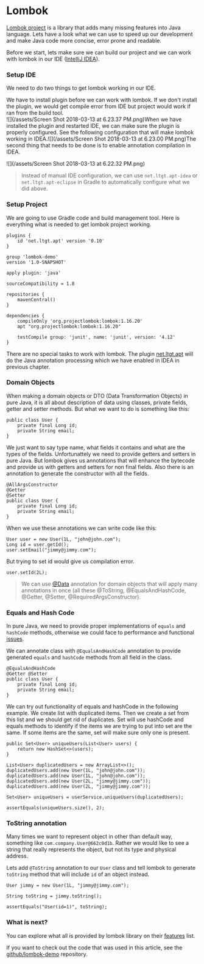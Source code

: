 # Lombok

[Lombok project](https://projectlombok.org) is a library that adds many missing features into Java language. Lets have a look what we can use to speed up our development and make Java code more concise, error prone and readable.

Before we start, lets make sure we can build our project and we can work with lombok in our IDE \([IntelliJ IDEA](https://www.jetbrains.com/idea/)\).

### Setup IDE

We need to do two things to get lombok working in our IDE.

We have to install plugin before we can work with lombok. If we don't install the plugin, we would get compile error from IDE but project would work if ran from the build tool.  
![](/assets/Screen Shot 2018-03-13 at 6.23.37 PM.png)When we have installed the plugin and restarted IDE, we can make sure the plugin is properly configured. See the following configuration that will make lombok working in IDEA.![](/assets/Screen Shot 2018-03-13 at 6.23.00 PM.png)The second thing that needs to be done is to enable annotation compilation in IDEA.

![](/assets/Screen Shot 2018-03-13 at 6.22.32 PM.png)

> Instead of manual IDE configuration, we can use `net.ltgt.apt-idea` or `net.ltgt.apt-eclipse` in Gradle to automatically configure what we did above.

### Setup Project

We are going to use Gradle code and build management tool. Here is everything what is needed to get lombok project working.

```
plugins {
    id 'net.ltgt.apt' version '0.10'
}

group 'lombok-demo'
version '1.0-SNAPSHOT'

apply plugin: 'java'

sourceCompatibility = 1.8

repositories {
    mavenCentral()
}

dependencies {
    compileOnly 'org.projectlombok:lombok:1.16.20'
    apt "org.projectlombok:lombok:1.16.20"

    testCompile group: 'junit', name: 'junit', version: '4.12'
}
```

There are no special tasks to work with lombok. The plugin [net.ltgt.apt](https://plugins.gradle.org/plugin/net.ltgt.apt) will do the Java annotation processing which we have enabled in IDEA in previous chapter.

### Domain Objects

When making a domain objects or DTO \(Data Transformation Objects\) in pure Java, it is all about description of data using classes, private fields, getter and setter methods. But what we want to do is something like this:

```
public class User {
    private final Long id;
    private String email;
}
```

We just want to say type name, what fields it contains and what are the types of the fields. Unfortunattely we need to provide getters and setters in pure Java. But lombok gives us annotations that will enhance the bytecode and provide us with getters and setters for non final fields. Also there is an annotation to generate the constructor with all the fields.

```
@AllArgsConstructor
@Getter
@Setter
public class User {
    private final Long id;
    private String email;
}
```

When we use these annotations we can write code like this:

```
User user = new User(1L, "john@john.com");
Long id = user.getId();
user.setEmail("jimmy@jimmy.com");
```

But trying to set id would give us compilation error.

```
user.setId(2L);
```

> We can use [@Data](https://projectlombok.org/features/Data) annotation for domain objects that will apply many annotations in once \(all these @ToString, @EqualsAndHashCode, @Getter, @Setter, @RequiredArgsConstructor\).

### Equals and Hash Code

In pure Java, we need to provide proper implementations of `equals` and `hashCode` methods, otherwise we could face to performance and functional [issues](https://stackoverflow.com/questions/2265503/why-do-i-need-to-override-the-equals-and-hashcode-methods-in-java).

We can annotate class with `@EqualsAndHashCode` annotation to provide generated `equals` and `hashCode` methods from all field in the class.

```
 @EqualsAndHashCode
@Getter @Setter
public class User {
    private final Long id;
    private String email;
}
```

We can try out functionality of equals and hashCode in the following example. We create list with duplicated items. Then we create a set from this list and we should get rid of duplicates. Set will use hashCode and equals methods to identify if the items we are trying to put into set are the same. If some items are the same, set will make sure only one is present. 

```
public Set<User> uniqueUsers(List<User> users) {
    return new HashSet<>(users);
}

List<User> duplicatedUsers = new ArrayList<>();
duplicatedUsers.add(new User(1L, "john@john.com"));
duplicatedUsers.add(new User(1L, "john@john.com"));
duplicatedUsers.add(new User(2L, "jimmy@jimmy.com"));
duplicatedUsers.add(new User(2L, "jimmy@jimmy.com"));

Set<User> uniqueUsers = userService.uniqueUsers(duplicatedUsers);

assertEquals(uniqueUsers.size(), 2);
```

### ToString annotation

Many times we want to represent object in other than default way, something like `com.company.User@662c0d1b`. Rather we would like to see a string that really represents the object, but not its type and physical address. 

Lets add `@ToString` annotation to our `User` class and tell lombok to generate `toString` method that will include `id` of an object instead. 

```
User jimmy = new User(1L, "jimmy@jimmy.com");

String toString = jimmy.toString();

assertEquals("User(id=1)", toString);
```

### What is next?

You can explore what all is provided by lombok library on their [features](https://projectlombok.org/features/all) list. 

If you want to check out the code that was used in this article, see the [github/lombok-demo](https://github.com/ondrej-kvasnovsky/lombok-demo) repository. 



